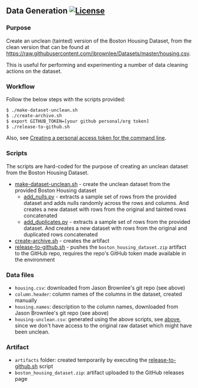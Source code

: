 ## Data Generation [![License](https://img.shields.io/badge/License-Apache%202.0-blue.svg)](https://opensource.org/licenses/Apache-2.0)

### Purpose

Create an unclean (tainted) version of the Boston Housing Dataset, from the clean version that can be found at https://raw.githubusercontent.com/jbrownlee/Datasets/master/housing.csv. 

This is useful for performing and experimenting a number of data cleaning actions on the dataset.

### Workflow

Follow the below steps with the scripts provided:

```bash
$ ./make-dataset-unclean.sh
$ ./create-archive.sh
$ export GITHUB_TOKEN=[your github personal/org token]
$ ./release-to-github.sh
```

Also, see [Creating a personal access token for the command line](https://help.github.com/en/articles/creating-a-personal-access-token-for-the-command-line).

### Scripts

The scripts are hard-coded for the purpose of creating an unclean dataset from the Boston Housing Dataset.

- [make-dataset-unclean.sh](./make-dataset-unclean.sh) - create the unclean dataset from the provided Boston Housing dataset
    - [add_nulls.py](./add_nulls.py) - extracts a sample set of rows from the provided dataset and adds nulls randomly across the rows and columns. And creates a new dataset with rows from the original and tainted rows concatenated 
    - [add_duplicates.py](./add_duplicates.py) - extracts a sample set of rows from the provided dataset. And creates a new dataset with rows from the original and duplicated rows concatenated
- [create-archive.sh](./create-archive.sh) - creates the artifact 
- [release-to-github.sh](./release-to-github.sh) - pushes the `boston_housing_dataset.zip` artifact to the GitHub repo, requires the repo's GitHub token made available in the environment

### Data files

- `housing.csv`: downloaded from Jason Brownlee's git repo (see above)
- `column.header`: column names of the columns in the dataset, created manually
- `housing.names`: description to the column names, downloaded from Jason Brownlee's git repo (see above)
- `housing-unclean.csv`: generated using the above scripts, see [above](README.md#scripts), since we don't have access to the original raw dataset which might have been unclean. 

### Artifact

- `artifacts` folder: created temporarily by executing the [release-to-github.sh](./release-to-github.sh) script
- `boston_housing_dataset.zip`: artifact uploaded to the GitHub releases page